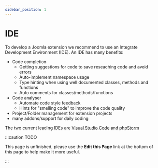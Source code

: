 ```yaml
---
sidebar_position: 1
---
```

IDE
===
To develop a Joomla extension we recommend to use an Integrate Development Environment (IDE). An IDE has many benefits:
- Code completion
  - Getting suggestions for code to save reseaching code and avoid errors
  - Auto-implement namespace usage
  - Type hinting when using well documented classes, methods and functions
  - Auto comments for classes/methods/functions
- Code analyser
  - Automate code style feedback
  - Hints for "smelling code" to improve the code quality
- Project/Folder management for extension projects
- many addons/support for daily coding

The two current leading IDEs are [Visual Studio Code](viual-studio-code.md) and [phpStorm](phpstorm.md)

:::caution TODO

This page is unfinished, please use the **Edit this Page** link at the bottom of this page to help make it more useful.

:::

